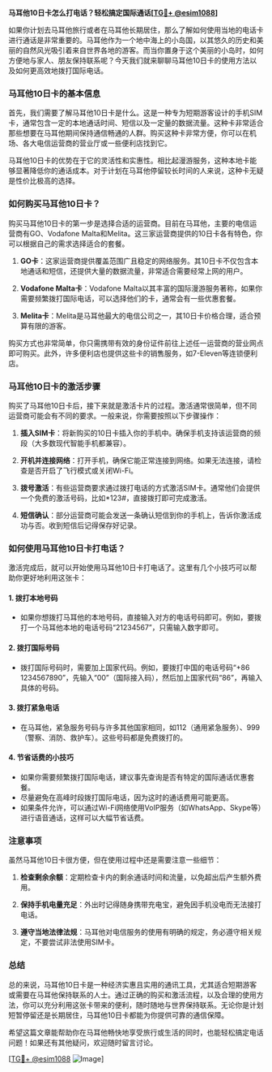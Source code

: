 **马耳他10日卡怎么打电话？轻松搞定国际通话[[TG💪+ @esim1088](https://t.me/s/esim1088)]**

如果你计划去马耳他旅行或者在马耳他长期居住，那么了解如何使用当地的电话卡进行通话是非常重要的。马耳他作为一个地中海上的小岛国，以其悠久的历史和美丽的自然风光吸引着来自世界各地的游客。而当你置身于这个美丽的小岛时，如何方便地与家人、朋友保持联系呢？今天我们就来聊聊马耳他10日卡的使用方法以及如何更高效地拨打国际电话。

### 马耳他10日卡的基本信息

首先，我们需要了解马耳他10日卡是什么。这是一种专为短期游客设计的手机SIM卡，通常包含一定的本地通话时间、短信以及一定量的数据流量。这种卡非常适合那些想要在马耳他期间保持通信畅通的人群。购买这种卡非常方便，你可以在机场、各大电信运营商的营业厅或一些便利店找到它。

马耳他10日卡的优势在于它的灵活性和实惠性。相比起漫游服务，这种本地卡能够显著降低你的通话成本。对于计划在马耳他停留较长时间的人来说，这种卡无疑是性价比极高的选择。

### 如何购买马耳他10日卡？

购买马耳他10日卡的第一步是选择合适的运营商。目前在马耳他，主要的电信运营商有GO、Vodafone Malta和Melita。这三家运营商提供的10日卡各有特色，你可以根据自己的需求选择适合的套餐。

1. **GO卡**：这家运营商提供覆盖范围广且稳定的网络服务。其10日卡不仅包含本地通话和短信，还提供大量的数据流量，非常适合需要经常上网的用户。
   
2. **Vodafone Malta卡**：Vodafone Malta以其丰富的国际漫游服务著称，如果你需要频繁拨打国际电话，可以选择他们的卡，通常会有一些优惠套餐。

3. **Melita卡**：Melita是马耳他最大的电信公司之一，其10日卡价格合理，适合预算有限的游客。

购买方式也非常简单，你只需携带有效的身份证件前往上述任一运营商的营业网点即可购买。此外，许多便利店也提供这些卡的销售服务，如7-Eleven等连锁便利店。

### 马耳他10日卡的激活步骤

购买了马耳他10日卡后，接下来就是激活卡片的过程。激活通常很简单，但不同运营商可能会有不同的要求。一般来说，你需要按照以下步骤操作：

1. **插入SIM卡**：将新购买的10日卡插入你的手机中。确保手机支持该运营商的频段（大多数现代智能手机都兼容）。
   
2. **开机并连接网络**：打开手机，确保它能正常连接到网络。如果无法连接，请检查是否开启了飞行模式或关闭Wi-Fi。

3. **拨号激活**：有些运营商要求通过拨打电话的方式激活SIM卡。通常他们会提供一个免费的激活号码，比如*123#，直接拨打即可完成激活。

4. **短信确认**：部分运营商可能会发送一条确认短信到你的手机上，告诉你激活成功与否。收到短信后记得保存好记录。

### 如何使用马耳他10日卡打电话？

激活完成后，就可以开始使用马耳他10日卡打电话了。这里有几个小技巧可以帮助你更好地利用这张卡：

#### 1. **拨打本地号码**
   - 如果你想拨打马耳他的本地号码，直接输入对方的电话号码即可。例如，要拨打一个马耳他本地的电话号码“21234567”，只需输入数字即可。

#### 2. **拨打国际号码**
   - 拨打国际号码时，需要加上国家代码。例如，要拨打中国的电话号码“+86 1234567890”，先输入“00”（国际接入码），然后加上国家代码“86”，再输入具体的号码。

#### 3. **拨打紧急电话**
   - 在马耳他，紧急服务号码与许多其他国家相同，如112（通用紧急服务）、999（警察、消防、救护车）。这些号码都是免费拨打的。

#### 4. **节省话费的小技巧**
   - 如果你需要频繁拨打国际电话，建议事先查询是否有特定的国际通话优惠套餐。
   - 尽量避免在高峰时段拨打国际电话，因为这时的通话费用可能更高。
   - 如果条件允许，可以通过Wi-Fi网络使用VoIP服务（如WhatsApp、Skype等）进行语音通话，这样可以大幅节省话费。

### 注意事项

虽然马耳他10日卡很方便，但在使用过程中还是需要注意一些细节：

1. **检查剩余余额**：定期检查卡内的剩余通话时间和流量，以免超出后产生额外费用。
   
2. **保持手机电量充足**：外出时记得随身携带充电宝，避免因手机没电而无法接打电话。

3. **遵守当地法律法规**：马耳他对电信服务的使用有明确的规定，务必遵守相关规定，不要尝试非法使用SIM卡。

### 总结

总的来说，马耳他10日卡是一种经济实惠且实用的通讯工具，尤其适合短期游客或需要在马耳他保持联系的人士。通过正确的购买和激活流程，以及合理的使用方法，你可以充分利用这张卡带来的便利，随时随地与世界保持联系。无论你是计划短暂停留还是长期居住，马耳他10日卡都能为你提供可靠的通信保障。

希望这篇文章能帮助你在马耳他畅快地享受旅行或生活的同时，也能轻松搞定电话问题！如果还有其他疑问，欢迎随时留言讨论。

[[TG💪+ @esim1088](https://t.me/s/esim1088) ![Image](https://i.postimg.cc/4NQfJmqS/Snipaste-2025-05-13-00-14-12.png)]